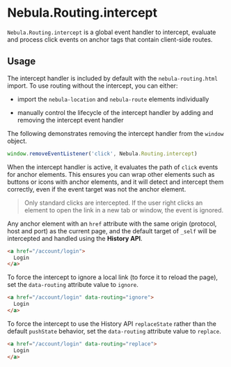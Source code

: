 # Nebula.Routing.intercept

`Nebula.Routing.intercept` is a global event handler to intercept, evaluate and process click events on anchor tags that contain client-side routes.

## Usage

The intercept handler is included by default with the `nebula-routing.html` import. To use routing without the intercept, you can either:

- import the `nebula-location` and `nebula-route` elements individually

- manually control the lifecycle of the intercept handler by adding and removing the intercept event handler

The following demonstrates removing the intercept handler from the `window` object.

```js
window.removeEventListener('click', Nebula.Routing.intercept)
```

When the intercept handler is active, it evaluates the path of `click` events for anchor elements. This ensures you can wrap other elements such as buttons or icons with anchor elements, and it will detect and intercept them correctly, even if the event target was not the anchor element.

> Only standard clicks are intercepted. If the user right clicks an element to open the link in a new tab or window, the event is ignored.

Any anchor element with an `href` attribute with the same origin (protocol, host and port) as the current page, and the default target of `_self` will be intercepted and handled using the **History API**.

```html
<a href="/account/login">
  Login
</a>
```

To force the intercept to ignore a local link (to force it to reload the page), set the `data-routing` attribute value to `ignore`.

```html
<a href="/account/login" data-routing="ignore">
  Login
</a>
```

To force the intercept to use the History API `replaceState` rather than the default `pushState` behavior, set the `data-routing` attribute value to `replace`.

```html
<a href="/account/login" data-routing="replace">
  Login
</a>
```
